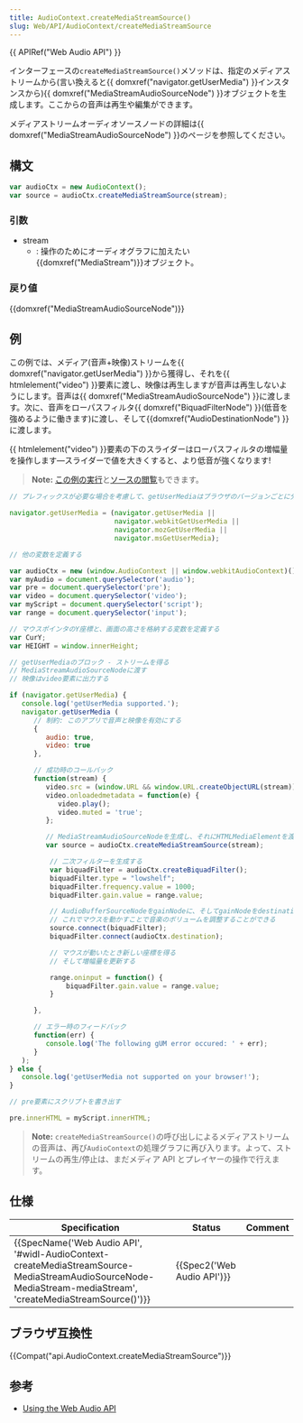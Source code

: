 ```yaml
---
title: AudioContext.createMediaStreamSource()
slug: Web/API/AudioContext/createMediaStreamSource
---
```

{{ APIRef("Web Audio API") }}

インターフェースの`createMediaStreamSource()`メソッドは、指定のメディアストリームから(言い換えると{{ domxref("navigator.getUserMedia") }}インスタンスから){{ domxref("MediaStreamAudioSourceNode") }}オブジェクトを生成します。ここからの音声は再生や編集ができます。

メディアストリームオーディオソースノードの詳細は{{ domxref("MediaStreamAudioSourceNode") }}のページを参照してください。

## 構文

```js
var audioCtx = new AudioContext();
var source = audioCtx.createMediaStreamSource(stream);
```

### 引数

- stream
  - : 操作のためにオーディオグラフに加えたい{{domxref("MediaStream")}}オブジェクト。

### 戻り値

{{domxref("MediaStreamAudioSourceNode")}}

## 例

この例では、メディア(音声+映像)ストリームを{{ domxref("navigator.getUserMedia") }}から獲得し、それを{{ htmlelement("video") }}要素に渡し、映像は再生しますが音声は再生しないようにします。音声は{{ domxref("MediaStreamAudioSourceNode") }}に渡します。次に、音声をローパスフィルタ{{ domxref("BiquadFilterNode") }}(低音を強めるように働きます)に渡し、そして{{domxref("AudioDestinationNode") }}に渡します。

{{ htmlelement("video") }}要素の下のスライダーはローパスフィルタの増幅量を操作します—スライダーで値を大きくすると、より低音が強くなります!

> **Note:** [この例の実行](http://mdn.github.io/stream-source-buffer/)と[ソースの閲覧](https://github.com/mdn/stream-source-buffer)もできます。

```js
// プレフィックスが必要な場合を考慮して、getUserMediaはブラウザのバージョンごとに分ける

navigator.getUserMedia = (navigator.getUserMedia ||
                          navigator.webkitGetUserMedia ||
                          navigator.mozGetUserMedia ||
                          navigator.msGetUserMedia);

// 他の変数を定義する

var audioCtx = new (window.AudioContext || window.webkitAudioContext)();
var myAudio = document.querySelector('audio');
var pre = document.querySelector('pre');
var video = document.querySelector('video');
var myScript = document.querySelector('script');
var range = document.querySelector('input');

// マウスポインタのY座標と、画面の高さを格納する変数を定義する
var CurY;
var HEIGHT = window.innerHeight;

// getUserMediaのブロック - ストリームを得る
// MediaStreamAudioSourceNodeに渡す
// 映像はvideo要素に出力する

if (navigator.getUserMedia) {
   console.log('getUserMedia supported.');
   navigator.getUserMedia (
      // 制約: このアプリで音声と映像を有効にする
      {
         audio: true,
         video: true
      },

      // 成功時のコールバック
      function(stream) {
         video.src = (window.URL && window.URL.createObjectURL(stream)) || stream;
         video.onloadedmetadata = function(e) {
            video.play();
            video.muted = 'true';
         };

         // MediaStreamAudioSourceNodeを生成し、それにHTMLMediaElementを渡す
         var source = audioCtx.createMediaStreamSource(stream);

          // 二次フィルターを生成する
          var biquadFilter = audioCtx.createBiquadFilter();
          biquadFilter.type = "lowshelf";
          biquadFilter.frequency.value = 1000;
          biquadFilter.gain.value = range.value;

          // AudioBufferSourceNodeをgainNodeに、そしてgainNodeをdestinationに接続する
          // これでマウスを動かすことで音楽のボリュームを調整することができる
          source.connect(biquadFilter);
          biquadFilter.connect(audioCtx.destination);

          // マウスが動いたとき新しい座標を得る
          // そして増幅量を更新する

          range.oninput = function() {
              biquadFilter.gain.value = range.value;
          }

      },

      // エラー時のフィードバック
      function(err) {
         console.log('The following gUM error occured: ' + err);
      }
   );
} else {
   console.log('getUserMedia not supported on your browser!');
}

// pre要素にスクリプトを書き出す

pre.innerHTML = myScript.innerHTML;
```

> **Note:** `createMediaStreamSource()`の呼び出しによるメディアストリームの音声は、再び`AudioContext`の処理グラフに再び入ります。よって、ストリームの再生/停止は、まだメディア API とプレイヤーの操作で行えます。

## 仕様

| Specification                                                                                                                                                                                                    | Status                               | Comment |
| ---------------------------------------------------------------------------------------------------------------------------------------------------------------------------------------------------------------- | ------------------------------------ | ------- |
| {{SpecName('Web Audio API', '#widl-AudioContext-createMediaStreamSource-MediaStreamAudioSourceNode-MediaStream-mediaStream', 'createMediaStreamSource()')}} | {{Spec2('Web Audio API')}} |         |

## ブラウザ互換性

{{Compat("api.AudioContext.createMediaStreamSource")}}

## 参考

- [Using the Web Audio API](/ja/docs/Web_Audio_API/Using_Web_Audio_API)
